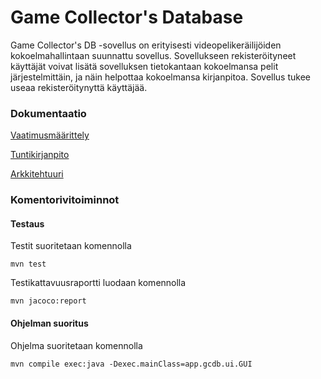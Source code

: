 # Game Collector's Database

Game Collector's DB -sovellus on erityisesti videopelikeräilijöiden kokoelmahallintaan suunnattu sovellus.
Sovellukseen rekisteröityneet käyttäjät voivat lisätä sovelluksen tietokantaan kokoelmansa pelit järjestelmittäin, 
ja näin helpottaa kokoelmansa kirjanpitoa. Sovellus tukee useaa rekisteröitynyttä käyttäjää.

### Dokumentaatio  
[Vaatimusmäärittely](https://github.com/sokkanen/ot-harjoitustyo/blob/master/dokumentointi/vaatimusmaarittely.md)

[Tuntikirjanpito](https://github.com/sokkanen/ot-harjoitustyo/blob/master/dokumentointi/tuntikirjanpito.md)

[Arkkitehtuuri](https://github.com/sokkanen/ot-harjoitustyo/blob/master/dokumentointi/arkkitehtuuri.md)

### Komentorivitoiminnot
#### Testaus
Testit suoritetaan komennolla
```
mvn test
```
Testikattavuusraportti luodaan komennolla
```
mvn jacoco:report
```
#### Ohjelman suoritus
Ohjelma suoritetaan komennolla
```
mvn compile exec:java -Dexec.mainClass=app.gcdb.ui.GUI
```
